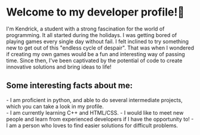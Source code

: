 <h1>Welcome to my developer profile!👋 </h1>

<p>
  I'm Kendrick, a student with a strong fascination for the world of programming.  It all started during the holidays. I was getting bored of playing games every single day without fail. I felt inclined to try something new to get out of this "endless cycle of despair". That was when I wondered if creating my own games would be a fun and interesting way of passing time. Since then, I've been captivated by the potential of code to create innovative solutions and bring ideas to life! 
</p>
  <h2>
    Some interesting facts about me:
  </h2>
    <p>
    - I am proficient in python, and able to do several intermediate projects, which you can take a look in my profile.<br>
    - I am currently learning C++ and HTML/CSS.
    - I would like to meet new people and learn from experienced developers if I have the opportunity to!
    - I am a person who loves to find easier solutions for difficult problems.
    </p>
